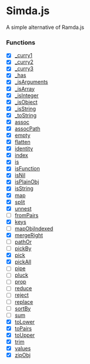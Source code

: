 # Simda.js

A simple alternative of Ramda.js

### Functions
- [x] [_curry1](src/internal/_curry1.js)
- [x] [_curry2](src/internal/_curry2.js)
- [x] [_curry3](src/internal/_curry3.js)
- [x] [_has](src/internal/_has.js)
- [x] [_isArguments](src/internal/_isArguments.js)
- [x] [_isArray](src/internal/_isArray.js)
- [x] [_isInteger](src/internal/_isInteger.js)
- [x] [_isObject](src/internal/_isObject.js)
- [x] [_isString](src/internal/_isString.js)
- [x] [_toString](src/internal/_toString.js)
- [x] [assoc](src/assoc.js)
- [x] [assocPath](src/assocPath.js)
- [x] [empty](src/empty.js)
- [x] [flatten](src/flatten.js)
- [x] [identity](src/identity.js)
- [x] [index](src/index.js)
- [x] [is](src/is.js)
- [x] [isFunction](src/isFunction.js)
- [x] [isNil](src/isNil.js)
- [x] [isPlainObj](src/isPlainObj.js)
- [x] [isString](src/isString.js)
- [x] [map](src/map.js)
- [x] [split](src/split.js)
- [x] [unnest](src/unnest.js)
- [ ] [fromPairs](src/fromPairs.js)
- [x] [keys](src/keys.js)
- [ ] [mapObjIndexed](src/mapObjIndexed.js)
- [x] [mergeRight](src/mergeRight.js)
- [ ] [pathOr](src/pathOr.js)
- [ ] [pickBy](src/pickBy.js)
- [x] [pick](src/pick.js)
- [x] [pickAll](src/pickAll.js)
- [ ] [pipe](src/pipe.js)
- [ ] [pluck](src/pluck.js)
- [ ] [prop](src/prop.js)
- [ ] [reduce](src/reduce.js)
- [ ] [reject](src/reject.js)
- [ ] [replace](src/replace.js)
- [ ] [sortBy](src/sortBy.js)
- [ ] [sum](src/sum.js)
- [x] [toLower](src/toLower.js)
- [x] [toPairs](src/toPairs.js)
- [x] [toUpper](src/toUpper.js)
- [x] [trim](src/trim.js)
- [x] [values](src/values.js)
- [x] [zipObj](src/zipObj.js)
